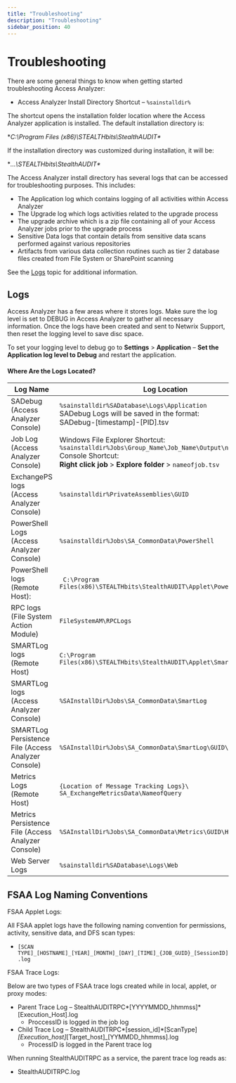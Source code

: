 ```yaml
---
title: "Troubleshooting"
description: "Troubleshooting"
sidebar_position: 40
---
```


# Troubleshooting

There are some general things to know when getting started troubleshooting Access Analyzer:

- Access Analyzer Install Directory Shortcut – `%sainstalldir%`

The shortcut opens the installation folder location where the Access Analyzer application is
installed. The default installation directory is:

**C:\Program Files (x86)\STEALTHbits\StealthAUDIT\**

If the installation directory was customized during installation, it will be:

**…\STEALTHbits\StealthAUDIT\**

The Access Analyzer install directory has several logs that can be accessed for troubleshooting
purposes. This includes:

- The Application log which contains logging of all activities within Access Analyzer
- The Upgrade log which logs activities related to the upgrade process
- The upgrade archive which is a zip file containing all of your Access Analyzer jobs prior to the
  upgrade process
- Sensitive Data logs that contain details from sensitive data scans performed against various
  repositories
- Artifacts from various data collection routines such as tier 2 database files created from File
  System or SharePoint scanning

See the [Logs](#logs) topic for additional information.

## Logs

Access Analyzer has a few areas where it stores logs. Make sure the log level is set to DEBUG in
Access Analyzer to gather all necessary information. Once the logs have been created and sent to
Netwrix Support, then reset the logging level to save disc space.

To set your logging level to debug go to **Settings** > **Application** – **Set the Application log
level to Debug** and restart the application.

#### Where Are the Logs Located?

| Log Name                                            | Log Location                                                                                                                                                               |
| --------------------------------------------------- | -------------------------------------------------------------------------------------------------------------------------------------------------------------------------- |
| SADebug (Access Analyzer Console)                   | `%sainstalldir%SADatabase\Logs\Application`<br /> SADebug Logs will be saved in the format:<br /> SADebug-[timestamp]-[PID].tsv                                                        |
| Job Log (Access Analyzer Console)                   | Windows File Explorer Shortcut:<br /> `%sainstalldir%Jobs\Group_Name\Job_Name\Output\nameofjob.tsv`<br /> Console Shortcut:<br /> **Right click job** > **Explore folder** > `nameofjob.tsv` |
| ExchangePS logs (Access Analyzer Console)           | `%sainstalldir%PrivateAssemblies\GUID`                                                                                                                                     |
| PowerShell Logs (Access Analyzer Console)           | `%sainstalldir%Jobs\SA_CommonData\PowerShell`                                                                                                                              |
| PowerShell logs (Remote Host):                      | ` C:\Program Files(x86)\STEALTHbits\StealthAUDIT\Applet\Powershell\GUID`                                                                                                   |
| RPC logs (File System Action Module)                | `FileSystemAM\RPCLogs`                                                                                                                                                     |
| SMARTLog logs (Remote Host)                         | `C:\Program Files(x86)\STEALTHbits\StealthAUDIT\Applet\SmartLog`                                                                                                           |
| SMARTLog logs (Access Analyzer Console)             | `%SAInstallDir%Jobs\SA_CommonData\SmartLog`                                                                                                                                |
| SMARTLog Persistence File (Access Analyzer Console) | `%SAInstallDir%Jobs\SA_CommonData\SmartLog\GUID\Host`                                                                                                                      |
| Metrics Logs (Remote Host)                          | `{Location of Message Tracking Logs}\ SA_ExchangeMetricsData\NameofQuery`                                                                                                  |
| Metrics Persistence File (Access Analyzer Console)  | `%SAInstallDir%Jobs\SA_CommonData\Metrics\GUID\Host`                                                                                                                       |
| Web Server Logs                                     | `%sainstalldir%SADatabase\Logs\Web`                                                                                                                                        |

## FSAA Log Naming Conventions

FSAA Applet Logs:

All FSAA applet logs have the following naming convention for permissions, activity, sensitive data,
and DFS scan types:

- `[SCAN TYPE]_[HOSTNAME]_[YEAR]_[MONTH]_[DAY]_[TIME]_{JOB_GUID}_[SessionID].log`

FSAA Trace Logs:

Below are two types of FSAA trace logs created while in local, applet, or proxy modes:

- Parent Trace Log – StealthAUDITRPC*[YYYYMMDD_hhmmss]*[Execution_Host].log
    - ProccessID is logged in the job log
- Child Trace Log –
  StealthAUDITRPC*[session_id]*[ScanType]_[Execution_host]_[Target_host]\_[YYMMDD_hhmmss].log
    - ProcessID is logged in the Parent trace log

When running StealthAUDITRPC as a service, the parent trace log reads as:

- StealthAUDITRPC.log
